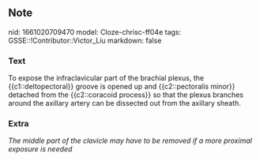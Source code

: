 ## Note
nid: 1661020709470
model: Cloze-chrisc-ff04e
tags: GSSE::!Contributor::Victor_Liu
markdown: false

### Text
To expose the infraclavicular part of the brachial plexus, the
{{c1::deltopectoral}} <span style="color: var(--field-fg); 
 background: var(--field-bg);">groove is opened up and
{{c2::pectoralis minor}} detached from the {{c2::coracoid process}}
so that the plexus branches around</span> <span style="color: 
 var(--field-fg); background: var(--field-bg);">the axillary artery
can be dissected out from the axillary sheath.</span>

### Extra
<i>The middle part of the clavicle may have to be removed if a more
proximal exposure is needed</i>
